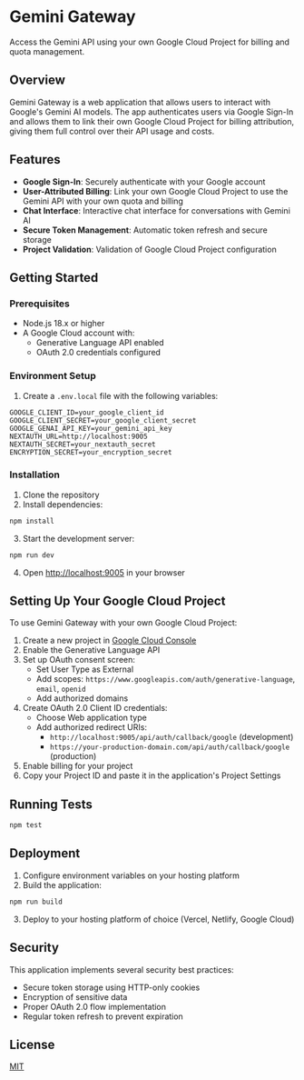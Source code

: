 # Gemini Gateway

Access the Gemini API using your own Google Cloud Project for billing and quota management.

## Overview

Gemini Gateway is a web application that allows users to interact with Google's Gemini AI models. The app authenticates users via Google Sign-In and allows them to link their own Google Cloud Project for billing attribution, giving them full control over their API usage and costs.

## Features

- **Google Sign-In**: Securely authenticate with your Google account
- **User-Attributed Billing**: Link your own Google Cloud Project to use the Gemini API with your own quota and billing
- **Chat Interface**: Interactive chat interface for conversations with Gemini AI
- **Secure Token Management**: Automatic token refresh and secure storage
- **Project Validation**: Validation of Google Cloud Project configuration

## Getting Started

### Prerequisites

- Node.js 18.x or higher
- A Google Cloud account with:
  - Generative Language API enabled
  - OAuth 2.0 credentials configured

### Environment Setup

1. Create a `.env.local` file with the following variables:

```
GOOGLE_CLIENT_ID=your_google_client_id
GOOGLE_CLIENT_SECRET=your_google_client_secret
GOOGLE_GENAI_API_KEY=your_gemini_api_key
NEXTAUTH_URL=http://localhost:9005
NEXTAUTH_SECRET=your_nextauth_secret
ENCRYPTION_SECRET=your_encryption_secret
```

### Installation

1. Clone the repository
2. Install dependencies:

```bash
npm install
```

3. Start the development server:

```bash
npm run dev
```

4. Open [http://localhost:9005](http://localhost:9005) in your browser

## Setting Up Your Google Cloud Project

To use Gemini Gateway with your own Google Cloud Project:

1. Create a new project in [Google Cloud Console](https://console.cloud.google.com)
2. Enable the Generative Language API
3. Set up OAuth consent screen:
   - Set User Type as External
   - Add scopes: `https://www.googleapis.com/auth/generative-language`, `email`, `openid`
   - Add authorized domains
4. Create OAuth 2.0 Client ID credentials:
   - Choose Web application type
   - Add authorized redirect URIs:
     - `http://localhost:9005/api/auth/callback/google` (development)
     - `https://your-production-domain.com/api/auth/callback/google` (production)
5. Enable billing for your project
6. Copy your Project ID and paste it in the application's Project Settings

## Running Tests

```bash
npm test
```

## Deployment

1. Configure environment variables on your hosting platform
2. Build the application:

```bash
npm run build
```

3. Deploy to your hosting platform of choice (Vercel, Netlify, Google Cloud)

## Security

This application implements several security best practices:

- Secure token storage using HTTP-only cookies
- Encryption of sensitive data
- Proper OAuth 2.0 flow implementation
- Regular token refresh to prevent expiration

## License

[MIT](LICENSE)